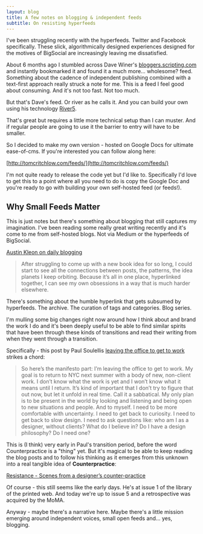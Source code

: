 ```yaml
---
layout: blog
title: A few notes on blogging & independent feeds
subtitle: On resisting hyperfeeds
---
```


I've been struggling recently with the hyperfeeds. Twitter and Facebook specifically. These slick, algorithmically designed experiences designed for the motives of BigSocial are increasingly leaving me dissatisfied.

About 6 months ago I stumbled across Dave Winer's [bloggers.scripting.com](http://bloggers.scripting.com/) and instantly bookmarked it and found it a much more... wholesome? feed. Something about the cadence of independent publishing combined with a text-first approach really struck a note for me. This is a feed I feel good about consuming. And it's not too fast. Not too much.

But that's Dave's feed. Or river as he calls it. And you can build your own using his technology [River5](https://github.com/scripting/river5).

That's great but requires a little more technical setup than I can muster. And if regular people are going to use it the barrier to entry will have to be smaller.

So I decided to make my own version - hosted on Google Docs for ultimate ease-of-cms. If you're interested you can follow along here:

[http://tomcritchlow.com/feeds/](http://tomcritchlow.com/feeds/)

I'm not quite ready to release the code yet but I'd like to. Specifically I'd love to get this to a point where all you need to do is copy the Google Doc and you're ready to go with building your own self-hosted feed (or feeds!).

## Why Small Feeds Matter

This is just notes but there's something about blogging that still captures my imagination. I've been reading some really great writing recently and it's come to me from self-hosted blogs. Not via Medium or the hyperfeeds of BigSocial.

[Austin Kleon on daily blogging](https://austinkleon.com/2017/11/20/a-few-notes-on-daily-blogging/)

>After struggling to come up with a new book idea for so long, I could start to see all the connections between posts, the patterns, the idea planets I keep orbiting. Because it’s all in one place, hyperlinked together, I can see my own obsessions in a way that is much harder elsewhere.

There's something about the humble hyperlink that gets subsumed by hyperfeeds. The archive. The curation of tags and categories. Blog series.

I'm mulling some big changes right now around how I think about and brand the work I do and it's been deeply useful to be able to find similar spirits that have been through these kinds of transitions and read their writing from when they went through a transition.

Specifically - this post by Paul Soulellis [leaving the office to get to work](http://soulellis.com/2010/12/leaving-the-office-to-get-to-work/) strikes a chord:

>So here’s the manifesto part: I’m leaving the office to get to work. My goal is to return to NYC next summer with a body of new, non-client work. I don’t know what the work is yet and I won’t know what it means until I return. It’s kind of important that I don’t try to figure that out now, but let it unfold in real time. Call it a sabbatical. My only plan is to be present in the world by looking and listening and being open to new situations and people. And to myself. I need to be more comfortable with uncertainty. I need to get back to curiosity. I need to get back to slow design. I need to ask questions like: who am I as a designer, without clients? What do I believe in? Do I have a design philosophy? Do I need one?

This is (I think) very early in Paul's transition period, before the word Counterpractice is a "thing" yet. But it's magical to be able to keep reading the blog posts and to follow his thinking as it emerges from this unknown into a real tangible idea of **Counterpractice**:

[Resistance - Scenes from a designer’s counter-practice](http://counterpractice.tumblr.com/)

Of course - this still seems like the early days. He's at issue 1 of the library of the printed web. And today we're up to issue 5 and a retrospective was acquired by the MoMA.

Anyway - maybe there's a narrative here. Maybe there's a little mission emerging around independent voices, small open feeds and... yes, blogging.


